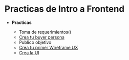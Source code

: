 # Practicas de Intro a Frontend

- **Practicas**

  - Toma de requerimientos()
  - [Crea tu buyer persona](./buyerPersona.md)
  - Publico objetivo
  - [Crea tu primer Wireframe UX](./Wireframe.md)
  - [Crea la UI](https://www.figma.com/file/eCT0zIhVWD0cAOVJJ1rRlr/Abogabot?node-id=6%3A553)